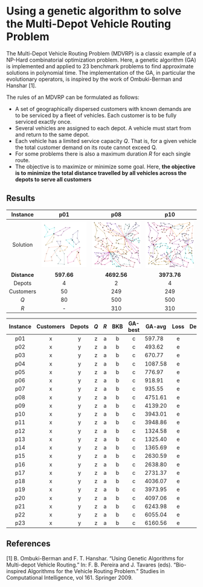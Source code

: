 # Using a genetic algorithm to solve the Multi-Depot Vehicle Routing Problem
The Multi-Depot Vehicle Routing Problem (MDVRP) is a classic example of a NP-Hard combinatorial optimization problem.
Here, a genetic algorithm (GA) is implemented and applied to 23 benchmark problems to find approximate solutions in polynomial time.
The implementation of the GA, in particular the evolutionary operators, is inspired by the work of Ombuki-Berman and Hanshar [1].

The rules of an MDVRP can be formulated as follows:
- A set of geographically dispersed customers with known demands are to be
  serviced by a fleet of vehicles. Each customer is to be fully serviced exactly once.
- Several vehicles are assigned to each depot. A vehicle must start from and return to the same depot.
- Each vehicle has a limited service capacity *Q*. That is, for a given vehicle the total customer demand on its route cannot exceed Q.
- For some problems there is also a maximum duration *R* for each single route.
- The objective is to maximize or minimize some goal. Here, **the objective is to minimize the total distance travelled by all vehicles
  across the depots to serve all customers**
  

## Results
Instance | p01 | p08 | p10
:-: | :-: | :-: | :-:
Solution | ![p01](/data/solutionImages/p01.png) | ![p02](/data/solutionImages/p08.png) | ![p03](/data/solutionImages/p10.png)
**Distance** | **597.66** | **4692.56** | **3973.76**
Depots | 4 | 2 | 4
Customers | 50 | 249 | 249
*Q* | 80 | 500 | 500
*R* | - | 310 | 310


Instance | Customers | Depots | *Q* | *R* | BKB | GA-best | GA-avg | Loss | Deviation
:-: | :-: | :-: | :-: | :-: | :-: | :-: | --- | :-: | :-:
p01 | x | y | z | a | b | c | 597.78 | e | f
p02 | x | y | z | a | b | c | 493.62 | e | f
p03 | x | y | z | a | b | c | 670.77 | e | f
p04 | x | y | z | a | b | c | 1087.58 | e | f
p05 | x | y | z | a | b | c | 776.97 | e | f
p06 | x | y | z | a | b | c | 918.91 | e | f
p07 | x | y | z | a | b | c | 935.55 | e | f
p08 | x | y | z | a | b | c | 4751.61 | e | f
p09 | x | y | z | a | b | c | 4139.20 | e | f
p10 | x | y | z | a | b | c | 3943.01 | e | f
p11 | x | y | z | a | b | c | 3948.86 | e | f
p12 | x | y | z | a | b | c | 1324.58 | e | f
p13 | x | y | z | a | b | c | 1325.40 | e | f
p14 | x | y | z | a | b | c | 1365.69 | e | f
p15 | x | y | z | a | b | c | 2630.59 | e | f
p16 | x | y | z | a | b | c | 2638.80 | e | f
p17 | x | y | z | a | b | c | 2731.37 | e | f
p18 | x | y | z | a | b | c | 4036.07 | e | f
p19 | x | y | z | a | b | c | 3973.95 | e | f
p20 | x | y | z | a | b | c | 4097.06 | e | f
p21 | x | y | z | a | b | c | 6243.98 | e | f
p22 | x | y | z | a | b | c | 6055.04 | e | f
p23 | x | y | z | a | b | c | 6160.56 | e | f


## References
[1]  B. Ombuki-Berman and F. T. Hanshar. “Using Genetic Algorithms for Multi-depot
Vehicle Routing.” In: F. B. Pereira and J. Tavares (eds). “Bio-inspired Algorithms for
the Vehicle Routing Problem.” Studies in Computational Intelligence, vol 161.
Springer 2009.